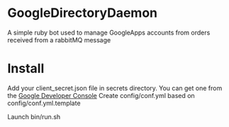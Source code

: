 # GoogleDirectoryDaemon
A simple ruby bot used to manage GoogleApps accounts from orders received from a rabbitMQ message

# Install
Add your client_secret.json file in secrets directory. You can get one from the [Google Developer Console](https://console.developers.google.com/)
Create config/conf.yml based on config/conf.yml.template

Launch bin/run.sh


